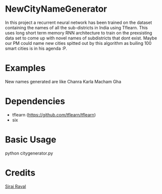 # NewCityNameGenerator

In this project a recurrent neural network has been trained on the dataset containing the names of all the sub-districts in India using Tflearn. This uses long short term memory RNN architecture to train on the prexsisting data set to come up with novel names of subdistricts that dont exist. Maybe our PM could name new cities spitted out by this algorithm as builing 100 smart cities is in his agenda :P.

# Examples

New names generated are like
Chanra
Karla
Macham
Gha

# Dependencies

* tflearn (https://github.com/tflearn/tflearn)
* six

# Basic Usage

python citygenerator.py

# Credits

[Siraj Raval](https://github.com/llSourcell/build_a_neural_net_live)
